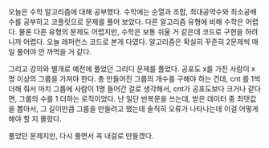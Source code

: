 오늘은 수학 알고리즘에 대해 공부했다. 수학에는 순열과 조합, 최대공약수와 최소공배수를 공부하고 코플릿으로 문제를 풀어 보았다. 다른 알고리즘 유형에 비해 수학은 어렵다. 물론 다른 유형의 문제도 어렵지만, 수학은 보통 쉬울 거 같은데 코드로 구현을 하려니까 어렵다. 오늘 레퍼런스 코드로 본게 다였다. 알고리즘은 확실히 꾸준히 2문제씩 매일 풀어야 안 까먹을 거 같다.

그리고 강의와 별개로 예전에 풀었던 그리디 문제를 풀었다. 공포도 x를 가진 사람이 x명 이상의 그룹을 가져야 한다. 총 만들어진 그룹의 개수를 구해야 하는 건데, cnt 를 1씩 더해 줘서 마치 그룹에 사람이 1명 들어간 걸로 생각해서, cnt가 공포도보다 크거나 같다면, 그룹의 수를 1 더하는 로직이었다. 난 일단 반복문을 쓰는데, 받은 데이터 중 최댓값을 뽑아서, 그 길이만큼 그룹을 만들려고 했는데 솔직히 오류가 나타나는데 이걸 어떻게 해야 할 지 몰랐다.

풀었던 문제지만, 다시 풀면서 꼭 내걸로 만들겠다.

